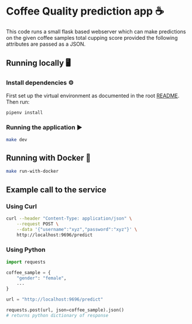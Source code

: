 # Coffee Quality prediction app ☕

This code runs a small flask based webserver which can make predictions on the given coffee samples total cupping score provided the following attributes are passed as a JSON.

## Running locally 🖥️

### Install dependencies ⚙️

First set up the virtual environment as documented in the root [README](../README.md). Then run:

```sh
pipenv install
```

### Running the application ▶️

```sh
make dev
```

## Running with Docker 🐳

```sh
make run-with-docker
```

## Example call to the service

### Using Curl

```sh
curl --header "Content-Type: application/json" \
    --request POST \
    --data '{"username":"xyz","password":"xyz"}' \
    http://localhost:9696/predict

```

### Using Python

```python
import requests

coffee_sample = {
    "gender": "female",
    ...
}

url = "http://localhost:9696/predict"

requests.post(url, json=coffee_sample).json()
# returns python dictionary of response
```